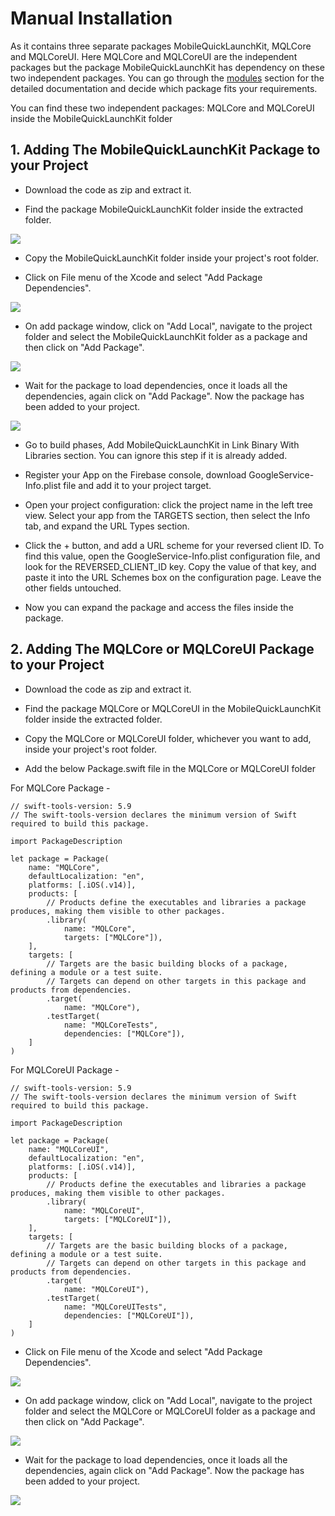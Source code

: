 # Manual Installation


As it contains three separate packages MobileQuickLaunchKit, MQLCore and MQLCoreUI. Here MQLCore and MQLCoreUI are the independent packages but the package MobileQuickLaunchKit has dependency on these two independent packages. You can go through the [modules](./Modules.md) section for the detailed documentation and decide which package fits your requirements.

You can find these two independent packages: MQLCore and MQLCoreUI inside the MobileQuickLaunchKit folder

  

## 1. Adding The MobileQuickLaunchKit Package to your Project

* Download the code as zip and extract it.

* Find the package MobileQuickLaunchKit folder inside the extracted folder.

  

<img src="./docs/screenShots/add_package.png" >

  

* Copy the MobileQuickLaunchKit folder inside your project's root folder.

* Click on File menu of the Xcode and select "Add Package Dependencies".

<img src="./docs/screenShots/add_package_1.png" >

* On add package window, click on "Add Local", navigate to the project folder and select the MobileQuickLaunchKit folder as a package and then click on "Add Package".

<img src="./docs/screenShots/add_manual_package_2.png" >

* Wait for the package to load dependencies, once it loads all the dependencies, again click on "Add Package". Now the package has been added to your project.

<img src="./docs/screenShots/add_manual_package_3.png" >

* Go to build phases, Add MobileQuickLaunchKit in Link Binary With Libraries section. You can ignore this step if it is already added.

* Register your App on the Firebase console, download GoogleService-Info.plist file and add it to your project target.

* Open your project configuration: click the project name in the left tree view. Select your app from the TARGETS section, then select the Info tab, and expand the URL Types section.

* Click the + button, and add a URL scheme for your reversed client ID. To find this value, open the GoogleService-Info.plist configuration file, and look for the REVERSED_CLIENT_ID key. Copy the value of that key, and paste it into the URL Schemes box on the configuration page. Leave the other fields untouched.

* Now you can expand the package and access the files inside the package.

  

## 2. Adding The MQLCore or MQLCoreUI Package to your Project

* Download the code as zip and extract it.

* Find the package MQLCore or MQLCoreUI in the MobileQuickLaunchKit folder inside the extracted folder.

* Copy the MQLCore or MQLCoreUI folder, whichever you want to add, inside your project's root folder.
* Add the below Package.swift file in the MQLCore or MQLCoreUI folder 

For MQLCore Package - 
```
// swift-tools-version: 5.9
// The swift-tools-version declares the minimum version of Swift required to build this package.

import PackageDescription

let package = Package(
    name: "MQLCore",
    defaultLocalization: "en",
    platforms: [.iOS(.v14)],
    products: [
        // Products define the executables and libraries a package produces, making them visible to other packages.
        .library(
            name: "MQLCore",
            targets: ["MQLCore"]),
    ],
    targets: [
        // Targets are the basic building blocks of a package, defining a module or a test suite.
        // Targets can depend on other targets in this package and products from dependencies.
        .target(
            name: "MQLCore"),
        .testTarget(
            name: "MQLCoreTests",
            dependencies: ["MQLCore"]),
    ]
)
```

For MQLCoreUI Package - 

```
// swift-tools-version: 5.9
// The swift-tools-version declares the minimum version of Swift required to build this package.

import PackageDescription

let package = Package(
    name: "MQLCoreUI",
    defaultLocalization: "en",
    platforms: [.iOS(.v14)],
    products: [
        // Products define the executables and libraries a package produces, making them visible to other packages.
        .library(
            name: "MQLCoreUI",
            targets: ["MQLCoreUI"]),
    ],
    targets: [
        // Targets are the basic building blocks of a package, defining a module or a test suite.
        // Targets can depend on other targets in this package and products from dependencies.
        .target(
            name: "MQLCoreUI"),
        .testTarget(
            name: "MQLCoreUITests",
            dependencies: ["MQLCoreUI"]),
    ]
)
```


* Click on File menu of the Xcode and select "Add Package Dependencies".

<img src="./docs/screenShots/add_package_4.png" >

* On add package window, click on "Add Local", navigate to the project folder and select the MQLCore or MQLCoreUI folder as a package and then click on "Add Package".

<img src="./docs/screenShots/add_manual_package_5.png" >

* Wait for the package to load dependencies, once it loads all the dependencies, again click on "Add Package". Now the package has been added to your project.

<img src="./docs/screenShots/add_manual_package_6.png" >
